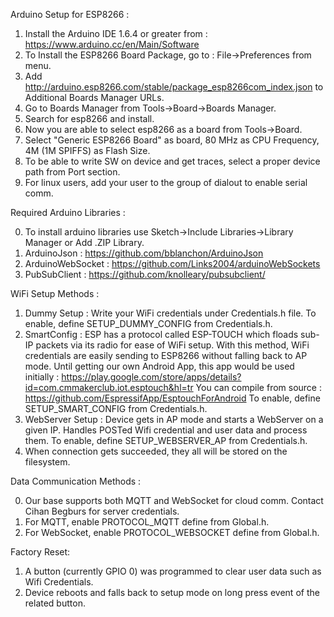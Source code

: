 Arduino Setup for ESP8266 : 

1. Install the Arduino IDE 1.6.4 or greater from : https://www.arduino.cc/en/Main/Software
2. To Install the ESP8266 Board Package, go to : File->Preferences from menu.
3. Add http://arduino.esp8266.com/stable/package_esp8266com_index.json to Additional Boards Manager URLs. 
4. Go to Boards Manager from Tools->Board->Boards Manager.
5. Search for esp8266 and install.
6. Now you are able to select esp8266 as a board from Tools->Board. 
7. Select "Generic ESP8266 Board" as board, 80 MHz as CPU Frequency, 4M (1M SPIFFS) as Flash Size.
8. To be able to write SW on device and get traces, select a proper device path from Port section.
9. For linux users, add your user to the group of dialout to enable serial comm. 

Required Arduino Libraries :

0. To install arduino libraries use Sketch->Include Libraries->Library Manager or Add .ZIP Library.
1. ArduinoJson		: https://github.com/bblanchon/ArduinoJson
2. ArduinoWebSocket	: https://github.com/Links2004/arduinoWebSockets
3. PubSubClient		: https://github.com/knolleary/pubsubclient/

WiFi Setup Methods : 

1. Dummy Setup : Write your WiFi credentials under Credentials.h file.
   To enable, define SETUP_DUMMY_CONFIG from Credentials.h.
2. SmartConfig : ESP has a protocol called ESP-TOUCH which floads sub-IP packets via its radio for ease of WiFi setup.
   With this method, WiFi credentials are easily sending to ESP8266 without falling back to AP mode.
   Until getting our own Android App, this app would be used initially : 
   https://play.google.com/store/apps/details?id=com.cmmakerclub.iot.esptouch&hl=tr
   You can compile from source : https://github.com/EspressifApp/EsptouchForAndroid
   To enable, define SETUP_SMART_CONFIG from Credentials.h.
3. WebServer Setup : Device gets in AP mode and starts a WebServer on a given IP. Handles POSTed Wifi credential and user data and process them.
   To enable, define SETUP_WEBSERVER_AP from Credentials.h.
4. When connection gets succeeded, they all will be stored on the filesystem.

Data Communication Methods : 

0. Our base supports both MQTT and WebSocket for cloud comm. Contact Cihan Begburs for server credentials.
1. For MQTT, enable PROTOCOL_MQTT define from Global.h.
2. For WebSocket, enable PROTOCOL_WEBSOCKET define from Global.h.

Factory Reset:

1. A button (currently GPIO 0) was programmed to clear user data such as Wifi Credentials.
2. Device reboots and falls back to setup mode on long press event of the related button.
